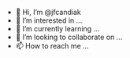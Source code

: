 - 👋 Hi, I’m @jfcandiak
- 👀 I’m interested in ...
- 🌱 I’m currently learning ...
- 💞️ I’m looking to collaborate on ...
- 📫 How to reach me ...

<!---
jfcandiak/jfcandiak is a ✨ special ✨ repository because its `README.md` (this file) appears on your GitHub profile.
You can click the Preview link to take a look at your changes.
--->
